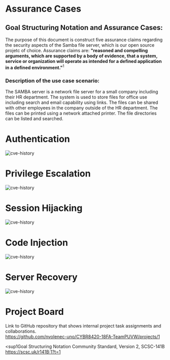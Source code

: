 # Assurance Cases

## Goal Structuring Notation and Assurance Cases:

The purpose of this document is construct five assurance claims regarding the security aspects of the
Samba file server, which is our open source projetc of choice. Assurance claims are: **"reasoned and compelling
arguments, which are supported by a body of evidence, that a system, service or organization will operate as
intended for a defined application in a defined environment."**<sup>1</sup>

### Description of the use case scenario:

The SAMBA server is a network file server for a small company including their HR department.
The system is used to store files for office use including search and email capability using links.
The files can be shared with other employees in the company outside of the HR department.
The files can be printed using a network attached printer.
The file directories can be listed and searched.

# Authentication
![cve-history](https://github.com/nvolenec-uno/CYBR8420-18FA-TeamPUVW/blob/master/include/authentication.jpeg)




# Privilege Escalation
![cve-history](https://github.com/nvolenec-uno/CYBR8420-18FA-TeamPUVW/blob/master/include/privilege.png)  


# Session Hijacking
![cve-history](https://github.com/nvolenec-uno/CYBR8420-18FA-TeamPUVW/blob/master/include/sessionhijacking.png)


# Code Injection
![cve-history](https://github.com/nvolenec-uno/CYBR8420-18FA-TeamPUVW/blob/master/include/codeinjection.png)



# Server Recovery
![cve-history](https://github.com/nvolenec-uno/CYBR8420-18FA-TeamPUVW/blob/master/include/serverrecover.png)




# Project Board
Link to GitHub repository that shows internal project task assignments and collaborations.  
https://github.com/nvolenec-uno/CYBR8420-18FA-TeamPUVW/projects/1

<sup1</sup>Goal Structuring Notation Community Standard, Version 2, SCSC-141B
https://scsc.uk/r141B:1?t=1
